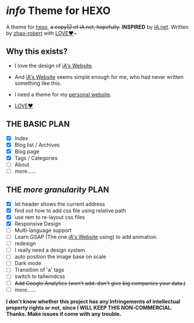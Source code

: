 # *info* Theme for HEXO

A theme for [hexo](https://hexo.io/), ~~a copy🐱 of iA.net, hopefully.~~  **INSPIRED** by [iA.net](https://ia.net). Written by [zhao-robert](https://github.com/zhao-robert/) with [LOVE❤️](https://en.wikipedia.org/wiki/Love)~

## Why this exists?

- I love the design of [iA's Website](https://ia.net).

- And [iA's Website](https://ia.net) seems simple enough for me, who had never written something like this.
- I need a theme for my [personal website](https://yanbo.site).

- [LOVE❤️](https://en.wikipedia.org/wiki/Love)

## THE BASIC PLAN

- [x] Index
- [x] Blog list / Archives
- [x] Blog page
- [x] Tags / Categories
- [ ] About
- [ ] more......

## THE *more granularity*  PLAN

- [x] let header shows the current address
- [x] find out how to add css file using relative path
- [x] use rem to re-layout css files
- [x] Responsive Design
- [ ] Multi-language support
- [ ] Learn GSAP (The one [iA's Website](https://ia.net) using) to add animation.
- [ ] redesign
- [ ] I really need a design system
- [ ] auto position the image base on scale
- [ ] Dark mode
- [ ] Transition of 'a' tags
- [ ] switch to tailwindcss
- [ ] ~~Add Google Analytics  (won't add. don't give big companies your data.)~~
- [ ] more......

**I don't know whether this project has any Infringements of intellectual property rights or not, since I WILL KEEP THIS NON-COMMERCIAL. Thanks. Make issues if come with any trouble.**
